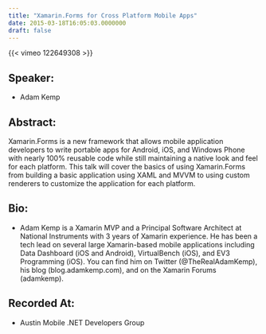 ```yaml
---
title: "Xamarin.Forms for Cross Platform Mobile Apps"
date: 2015-03-18T16:05:03.0000000
draft: false
---
```


{{< vimeo 122649308 >}}

## Speaker:

 - Adam Kemp

## Abstract:

<p>Xamarin.Forms is a new framework that allows mobile application developers to write portable apps for Android, iOS, and Windows Phone with nearly 100% reusable code while still maintaining a native look and feel for each platform. This talk will cover the basics of using Xamarin.Forms from building a basic application using XAML and MVVM to using custom renderers to customize the application for each platform. </p>

## Bio:

 - <p>Adam Kemp is a Xamarin MVP and a Principal Software Architect at National Instruments with 3 years of Xamarin experience. He has been a tech lead on several large Xamarin-based mobile applications including Data Dashboard (iOS and Android), VirtualBench (iOS), and EV3 Programming (iOS). You can find him on Twitter (@TheRealAdamKemp), his blog (blog.adamkemp.com), and on the Xamarin Forums (adamkemp).</p>

## Recorded At:

 - Austin Mobile .NET Developers Group

